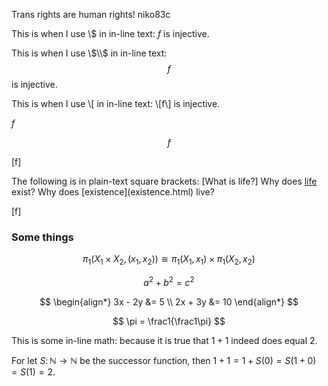 <script>
MathJax = {
  tex: {
    inlineMath: [['$', '$'], ['\\(', '\\)']]
    displayMath: [['$$', '$$'], ['\\[','\\]']]
  },
  svg: {
    fontCache: 'global'
  }
};
</script>
<script type="text/javascript" id="MathJax-script" async
  src="https://cdn.jsdelivr.net/npm/mathjax@3/es5/tex-svg.js">
</script>


<link rel="shortcut icon" type="image/x-icon" href="/favicon.ico">

Trans rights are human rights! niko83c

This is when I use \\$ in in-line text: $f$ is injective.

This is when I use \\$\\$ in in-line text: $$f$$ is injective.

This is when I use \\[ in in-line text: \\[f\\] is injective.

$f$

$$f$$

\[f\]

The following is in plain-text square brackets: [What is life?] Why does [life](laifu.html) exist? Why does \[existence](existence.html) live?

\[f\]


### Some things
$$
\pi_1(X_1 \times X_2, (x_1,x_2)) \cong \pi_1(X_1,x_1) \times \pi_1(X_2,x_2)
$$

$$
a^2 + b^2 = c^2
$$

$$
\begin{align*}
3x - 2y &= 5 \\
2x + 3y &= 10
\end{align*}
$$

$$
\pi = \frac1{\frac1\pi}
$$

This is some in-line math: because it is true that $1 + 1$ indeed does equal $2$.

For let $S \colon \mathbb N \to \mathbb N$ be the successor function, then $1 + 1 = 1 + S(0) = S(1 + 0) = S(1) = 2$.
